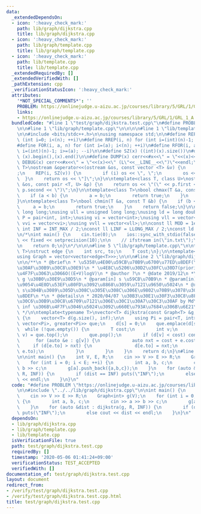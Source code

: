 ```yaml
---
data:
  _extendedDependsOn:
  - icon: ':heavy_check_mark:'
    path: lib/graph/dijkstra.cpp
    title: lib/graph/dijkstra.cpp
  - icon: ':heavy_check_mark:'
    path: lib/graph/template.cpp
    title: lib/graph/template.cpp
  - icon: ':heavy_check_mark:'
    path: lib/template.cpp
    title: lib/template.cpp
  _extendedRequiredBy: []
  _extendedVerifiedWith: []
  _pathExtension: cpp
  _verificationStatusIcon: ':heavy_check_mark:'
  attributes:
    '*NOT_SPECIAL_COMMENTS*': ''
    PROBLEM: https://onlinejudge.u-aizu.ac.jp/courses/library/5/GRL/1/GRL_1_A
    links:
    - https://onlinejudge.u-aizu.ac.jp/courses/library/5/GRL/1/GRL_1_A
  bundledCode: "#line 1 \"test/graph/dijkstra.test.cpp\"\n#define PROBLEM \"https://onlinejudge.u-aizu.ac.jp/courses/library/5/GRL/1/GRL_1_A\"\
    \n\n#line 1 \"lib/graph/template.cpp\"\n\n\n\n#line 1 \"lib/template.cpp\"\n\n\
    \n\n#include <bits/stdc++.h>\n\nusing namespace std;\n\n#define REP(i, n) for\
    \ (int i=0; i<(n); ++i)\n#define RREP(i, n) for (int i=(int)(n)-1; i>=0; --i)\n\
    #define FOR(i, a, n) for (int i=(a); i<(n); ++i)\n#define RFOR(i, a, n) for (int\
    \ i=(int)(n)-1; i>=(a); --i)\n\n#define SZ(x) ((int)(x).size())\n#define ALL(x)\
    \ (x).begin(),(x).end()\n\n#define DUMP(x) cerr<<#x<<\" = \"<<(x)<<endl\n#define\
    \ DEBUG(x) cerr<<#x<<\" = \"<<(x)<<\" (L\"<<__LINE__<<\")\"<<endl;\n\ntemplate<class\
    \ T>\nostream &operator<<(ostream &os, const vector <T> &v) {\n    os << \"[\"\
    ;\n    REP(i, SZ(v)) {\n        if (i) os << \", \";\n        os << v[i];\n  \
    \  }\n    return os << \"]\";\n}\n\ntemplate<class T, class U>\nostream &operator<<(ostream\
    \ &os, const pair <T, U> &p) {\n    return os << \"(\" << p.first << \" \" <<\
    \ p.second << \")\";\n}\n\ntemplate<class T>\nbool chmax(T &a, const T &b) {\n\
    \    if (a < b) {\n        a = b;\n        return true;\n    }\n    return false;\n\
    }\n\ntemplate<class T>\nbool chmin(T &a, const T &b) {\n    if (b < a) {\n   \
    \     a = b;\n        return true;\n    }\n    return false;\n}\n\nusing ll =\
    \ long long;\nusing ull = unsigned long long;\nusing ld = long double;\nusing\
    \ P = pair<int, int>;\nusing vi = vector<int>;\nusing vll = vector<ll>;\nusing\
    \ vvi = vector<vi>;\nusing vvll = vector<vll>;\n\nconst ll MOD = 1e9 + 7;\nconst\
    \ int INF = INT_MAX / 2;\nconst ll LINF = LLONG_MAX / 2;\nconst ld eps = 1e-9;\n\
    \n/*\nint main() {\n    cin.tie(0);\n    ios::sync_with_stdio(false);\n    cout\
    \ << fixed << setprecision(10);\n\n    // ifstream in(\"in.txt\");\n    // cin.rdbuf(in.rdbuf());\n\
    \n    return 0;\n}\n*/\n\n\n#line 5 \"lib/graph/template.cpp\"\n\ntemplate<typename\
    \ T>\nstruct edge {\n    int src, to;\n    T cost;\n};\n\ntemplate<typename T>\n\
    using Graph = vector<vector<edge<T>>>;\n\n\n#line 2 \"lib/graph/dijkstra.cpp\"\
    \n\n/**\n * @brief\n * \u5358\u4E00\u59CB\u70B9\u6700\u77ED\u8DEF(\u30C0\u30A4\
    \u30AF\u30B9\u30C8\u30E9)\n * \u4E8C\u5206\u30D2\u30FC\u30D7(priority_queue)\u3092\
    \u4F7F\u3063\u3066O((E+V)logV)\n * @author ?\n * @date 2019/12\n *\n * @param[in]\
    \ g \u30B0\u30E9\u30D5\n * @param[in] s \u59CB\u70B9\n * @param[in] inf \u5230\
    \u9054\u4E0D\u53EF\u80FD\u3092\u8868\u3059\u7121\u9650\u5024\n * @return vector<T>\
    \ s\u304B\u3089\u305D\u308C\u305E\u308C\u306E\u9802\u70B9\u3078\u306E\u6700\u77ED\
    \u8DEF\n *\n * @details\n * 2020/04/07 \u30B3\u30E1\u30F3\u30C8\u8FFD\u52A0\u3001\
    \u30C6\u30B9\u30C8\u6709\u7121\u306E\u30C1\u30A7\u30C3\u30AF by Md\n * 2020/05/04\
    \ inf \u306B\u4F7F\u3046\u5024\u3092\u660E\u793A\u7684\u306B\u6E21\u3059. by haraba-k\n\
    \ */\n\ntemplate<typename T>\nvector<T> dijkstra(const Graph<T> &g, int s, T inf)\
    \ {\n    vector<T> d(g.size(), inf);\n\n    using Pi = pair<T, int>;\n    priority_queue<Pi,\
    \ vector<Pi>, greater<Pi>> que;\n    d[s] = 0;\n    que.emplace(d[s], s);\n  \
    \  while (!que.empty()) {\n        T cost;\n        int v;\n        tie(cost,\
    \ v) = que.top();\n        que.pop();\n        if (d[v] < cost) continue;\n  \
    \      for (auto &e : g[v]) {\n            auto nxt = cost + e.cost;\n       \
    \     if (d[e.to] > nxt) {\n                d[e.to] = nxt;\n                que.emplace(nxt,\
    \ e.to);\n            }\n        }\n    }\n    return d;\n}\n#line 4 \"test/graph/dijkstra.test.cpp\"\
    \n\nint main() {\n    int V, E, R;\n    cin >> V >> E >> R;\n    Graph<int> g(V);\n\
    \    for (int i = 0; i < E; ++i) {\n        int a, b, c;\n        cin >> a >>\
    \ b >> c;\n        g[a].push_back({a,b,c});\n    }\n    for (auto &dist : dijkstra(g,\
    \ R, INF)) {\n        if (dist == INF) puts(\"INF\");\n        else cout << dist\
    \ << endl;\n    }\n}\n"
  code: "#define PROBLEM \"https://onlinejudge.u-aizu.ac.jp/courses/library/5/GRL/1/GRL_1_A\"\
    \n\n#include \"../../lib/graph/dijkstra.cpp\"\n\nint main() {\n    int V, E, R;\n\
    \    cin >> V >> E >> R;\n    Graph<int> g(V);\n    for (int i = 0; i < E; ++i)\
    \ {\n        int a, b, c;\n        cin >> a >> b >> c;\n        g[a].push_back({a,b,c});\n\
    \    }\n    for (auto &dist : dijkstra(g, R, INF)) {\n        if (dist == INF)\
    \ puts(\"INF\");\n        else cout << dist << endl;\n    }\n}\n"
  dependsOn:
  - lib/graph/dijkstra.cpp
  - lib/graph/template.cpp
  - lib/template.cpp
  isVerificationFile: true
  path: test/graph/dijkstra.test.cpp
  requiredBy: []
  timestamp: '2020-05-06 01:41:24+09:00'
  verificationStatus: TEST_ACCEPTED
  verifiedWith: []
documentation_of: test/graph/dijkstra.test.cpp
layout: document
redirect_from:
- /verify/test/graph/dijkstra.test.cpp
- /verify/test/graph/dijkstra.test.cpp.html
title: test/graph/dijkstra.test.cpp
---
```


